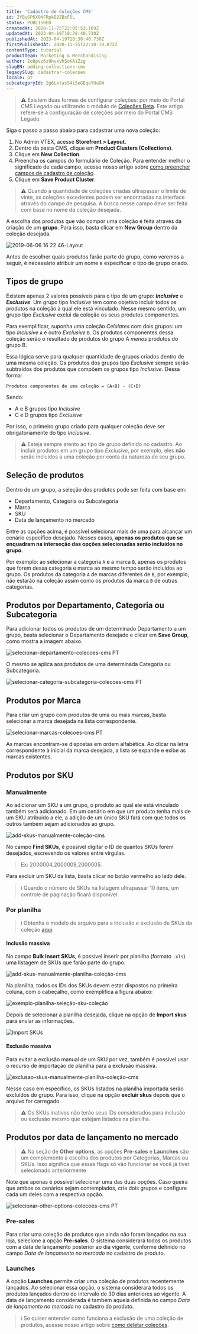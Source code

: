 ```yaml
---
title: 'Cadastro de Coleções CMS'
id: 2YBy6P6X0NFRpkD2ZBxF6L
status: PUBLISHED
createdAt: 2020-11-25T22:05:53.169Z
updatedAt: 2023-04-19T18:38:40.730Z
publishedAt: 2023-04-19T18:38:40.730Z
firstPublishedAt: 2020-11-25T22:10:10.072Z
contentType: tutorial
productTeam: Marketing & Merchandising
author: 2o8pvz6z9hvxvhSoKAiZzg
slugEN: adding-collections-cms
legacySlug: cadastrar-colecoes
locale: pt
subcategoryId: 2g6LxtasS4iSeGEqeYUuGW
---
```


> ⚠️ Existem duas formas de configurar coleções: por meio do Portal CMS Legado ou utilizando o módulo de [Coleções Beta](/pt/tutorial/cadastrar-colecoes-beta--yJBHqNMViOAnnnq4fyOye). Este artigo refere-se à configuração de coleções por meio do Portal CMS Legado.

Siga o passo a passo abaixo para cadastrar uma nova coleção:

1. No Admin VTEX, acesse **Storefront > Layout**.
2. Dentro da pasta CMS, clique em __Product Clusters (Collections)__.
3. Clique em __New Collection__.
4. Preencha os campos do formulário de Coleção. Para entender melhor o significado de cada campo, acesse nosso artigo sobre [como preencher campos de cadastro de coleção](/pt/tutorial/preencher-campos-de-cadastro-de-colecao--7eKL7CFRW3yGKlnDfQetbj).
5. Clique em __Save Product Cluster__.

> ⚠️ Quando a quantidade de coleções criadas ultrapassar o limite de vinte, as coleções excedentes podem ser encontradas na interface através do campo de pesquisa. A busca nesse campo deve ser feita com base no nome da coleção desejada.

A escolha dos produtos que vão compor uma coleção é feita através da criação de um __grupo__. Para isso, basta clicar em __New Group__ dentro da coleção desejada. 

![2019-06-06 16 22 46-Layout](https://cdn.statically.io/gh/vtexdocs/help-center-content/refs/heads/main/docs/pt/tutorials/storefront/layout/cadastro-de-colecoes-cms_1.png)

Antes de escolher quais produtos farão parte do grupo, como veremos a seguir, é necessário atribuir um nome e especificar o tipo de grupo criado. 

## Tipos de grupo

Existem apenas 2 valores possíveis para o tipo de um grupo: ___Inclusive___ e ___Exclusive___. Um grupo tipo _Inclusive_ tem como objetivo incluir todos os produtos na coleção à qual ele está vinculado. Nesse mesmo sentido, um grupo tipo _Exclusive_ exclui da coleção os seus produtos componentes. 

Para exemplificar, suponha uma coleção _Celulares_ com dois grupos: um tipo _Inclusive_ `A` e outro _Exclusive_ `B`. Os produtos componentes dessa coleção serão o resultado de produtos do grupo A *menos* produtos do grupo B.  

Essa lógica serve para qualquer quantidade de grupos criados dentro de uma mesma coleção. Os produtos dos grupos tipo _Exclusive_ sempre serão subtraídos dos produtos que compõem os grupos tipo _Inclusive_. Dessa forma:  

`Produtos componentes de uma coleção = (A+B) - (C+D)`

Sendo:

- A e B grupos tipo _Inclusive_ 
- C e D grupos tipo _Exclusive_ 

Por isso, o primeiro grupo criado para qualquer coleção deve ser obrigatoriamente do tipo _Inclusive_.

> ⚠️ Esteja sempre atento ao tipo de grupo definido no cadastro. Ao incluir produtos em um grupo tipo *Exclusive*, por exemplo, eles **não** serão incluídos a uma coleção por conta da natureza do seu grupo.

## Seleção de produtos

Dentro de um grupo, a seleção dos produtos pode ser feita com base em:

- Departamento, Categoria ou Subcategoria
- Marca
- SKU
- Data de lançamento no mercado

Entre as opções acima, é possível selecionar mais de uma para alcançar um cenário específico desejado. Nesses casos, __apenas os produtos que se enquadram na interseção das opções selecionadas serão incluídos no grupo__. 

Por exemplo: ao selecionar a categoria `A` e a marca `B`, apenas os produtos que forem dessa categoria e marca ao mesmo tempo serão incluídos ao grupo. Os produtos da categoria `A` de marcas diferentes de `B`, por exemplo, não estarão na coleção assim como os produtos da marca `B` de outras categorias.

## Produtos por Departamento, Categoria ou Subcategoria

Para adicionar todos os produtos de um determinado Departamento a um grupo, basta selecionar o Departamento desejado e clicar em __Save Group__, como mostra a imagem abaixo. 

![selecionar-departamento-colecoes-cms PT](https://cdn.statically.io/gh/vtexdocs/help-center-content/refs/heads/main/docs/pt/tutorials/storefront/layout/cadastro-de-colecoes-cms_2.png)

O mesmo se aplica aos produtos de uma determinada Categoria ou Subcategoria.

![selecionar-categoria-subcategoria-colecoes-cms PT](https://cdn.statically.io/gh/vtexdocs/help-center-content/refs/heads/main/docs/pt/tutorials/storefront/layout/cadastro-de-colecoes-cms_3.png)

## Produtos por Marca

Para criar um grupo com produtos de uma ou mais marcas, basta selecionar a marca desejada na lista correspondente. 

![selecionar-marcas-colecoes-cms PT](https://cdn.statically.io/gh/vtexdocs/help-center-content/refs/heads/main/docs/pt/tutorials/storefront/layout/cadastro-de-colecoes-cms_4.png)

As marcas encontram-se dispostas em ordem alfabética. Ao clicar na letra correspondente à inicial da marca desejada, a lista se expande e exibe as marcas existentes.

## Produtos por SKU

### Manualmente 

Ao adicionar um SKU a um grupo, o produto ao qual ele está vinculado também será adicionado. Em um cenário em que um produto tenha mais de um SKU atribuido a ele, a adição de um único SKU fará com que todos os outros também sejam adicionados ao grupo.

![add-skus-manualmente-coleção-cms](https://cdn.statically.io/gh/vtexdocs/help-center-content/refs/heads/main/docs/pt/tutorials/storefront/layout/cadastro-de-colecoes-cms_5.png)

No campo __Find SKUs__, é possível digitar o ID de quantos SKUs forem desejados, escrevendo os valores entre vírgulas. 

> Ex: 2000004,2000009,2000005. 

Para excluir um SKU da lista, basta clicar no botão vermelho ao lado dele.

> ℹ️ Quando o número de SKUs na listagem ultrapassar 10 itens, um controle de paginação ficará disponível.

### Por planilha 

> ℹ️ Obtenha o modelo de arquivo para a inclusão e exclusão de SKUs da coleção [aqui](https://cdn.statically.io/gh/vtexdocs/help-center-content/files-migration-script/docs/pt/tutorials/storefront/layout/Colecao.xls).

#### Inclusão massiva

No campo __Bulk Insert SKUs__, é possível inserir por planilha (formato `.xls`) uma listagem de SKUs que farão parte do grupo.

![add-skus-manualmente-planilha-coleção-cms](https://cdn.statically.io/gh/vtexdocs/help-center-content/refs/heads/main/docs/pt/tutorials/storefront/layout/cadastro-de-colecoes-cms_6.png)

Na planilha, todos os IDs dos SKUs devem estar dispostos na primeira coluna, com o cabeçalho, como exemplifica a figura abaixo:

![exemplo-planilha-seleção-sku-coleção](https://cdn.statically.io/gh/vtexdocs/help-center-content/refs/heads/main/docs/pt/tutorials/storefront/layout/cadastro-de-colecoes-cms_7.png)

Depois de selecionar a planilha desejada, clique na opção de __Import skus__ para enviar as informações.

![Import SKUs](https://cdn.statically.io/gh/vtexdocs/help-center-content/refs/heads/main/docs/pt/tutorials/storefront/layout/cadastro-de-colecoes-cms_8.png)

#### Exclusão massiva

Para evitar a exclusão manual de um SKU por vez, também é possível usar o recurso de importação de planilha para a exclusão massiva. 

![exclusao-skus-manualmente-planilha-coleção-cms](https://cdn.statically.io/gh/vtexdocs/help-center-content/refs/heads/main/docs/pt/tutorials/storefront/layout/cadastro-de-colecoes-cms_9.png)

Nesse caso em específico, os SKUs listados na planilha importada serão excluídos do grupo. Para isso, clique na opção __excluir skus__ depois que o arquivo for carregado.

> ⚠️ Os SKUs inativos não terão seus IDs considerados para inclusão ou exclusão mesmo que estejam listados na planilha.

## Produtos por data de lançamento no mercado

> ⚠️ Na seção de **Other options**, as opções **Pre-sales** e **Launches** são um complemento à escolha dos produtos por Categorias, Marcas ou SKUs. Isso significa que essas flags só vão funcionar se você já tiver selecionado anteriormente

Note que apenas é possível selecionar uma das duas opções. Caso queira que ambos os cenários sejam contemplados, crie dois grupos e configure cada um deles com a respectiva opção.

![selecionar-other-options-colecoes-cms PT](https://cdn.statically.io/gh/vtexdocs/help-center-content/refs/heads/main/docs/pt/tutorials/storefront/layout/cadastro-de-colecoes-cms_10.png)

### Pre-sales

Para criar uma coleção de produtos que ainda não foram lançados na sua loja, selecione a opção __Pre-sales__. O sistema considerará todos os produtos com a data de lançamento posterior ao dia vigente, conforme definido no campo _Data de lançamento no mercado_ no cadastro de produto. 

### Launches 

A opção __Launches__ permite criar uma coleção de produtos recentemente lançados. Ao selecionar essa opção, o sistema considerará todos os produtos lançados dentro do intervalo de 30 dias anteriores ao vigente. A data de lançamento considerada é também aquela definida no campo _Data de lançamento no mercado_ no cadastro do produto. 

> ℹ️ Se quiser entender como funciona a exclusão de uma coleção de produtos, acesse nosso artigo sobre [como deletar coleções](/pt/tutorial/como-deletar-colecao--6C620yHzwsGoS8iaCocAM2).
